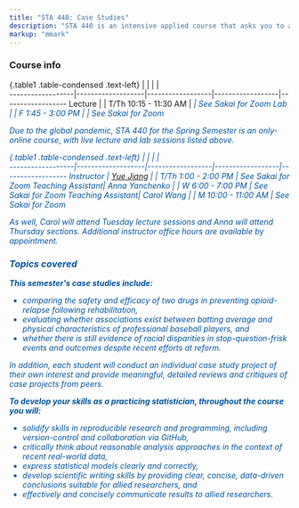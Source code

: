 ```yaml
---
title: "STA 440: Case Studies"
description: "STA 440 is an intensive applied course that asks you to analyze timely real-world data across diverse domains in a principled, data-driven way. There may be more than one reasonable approach for any given situation, and you may be introduced to new material and techniques you haven't yet seen. Along the way, you'll work with a team of peers, develop critical thinking and communication skills, develop best-practices in version-control and reproducibility, and strive to become a creative and well-rounded practicing statistician."
markup: "mmark"
---
```


### Course info 

{.table1 .table-condensed .text-left}
<span></span>     | <span></span>     | <span></span>    | <span></span>    |  <span></span>      
------------------|-------------------|------------------|------------------|------------------ 
Lecture        | <font color="#00539B"><i class="fas fa-calendar"></i></font> | T/Th 10:15 - 11:30 AM | <font color="#00539B"><i class="fas fa-university"> | See Sakai for Zoom 
Lab        | <font color="#00539B"><i class="fas fa-calendar"></i></font> | F 1:45 - 3:00 PM | <font color="#00539B"><i class="fas fa-university"> | See Sakai for Zoom 

Due to the global pandemic, STA 440 for the Spring Semester is an only-online course, with live lecture and lab sessions listed above.

{.table1 .table-condensed .text-left}
<span></span>     | <span></span>     | <span></span>    | <span></span>    |  <span></span>      
------------------|-------------------|------------------|------------------|------------------ 
Instructor        | [Yue Jiang](http://www.yue-jiang.com) | <a href="mailto:yue.jiang@duke.edu" title="email"><i class="fa fa-envelope"></i></a>  | T/Th 1:00 - 2:00 PM | See Sakai for Zoom
Teaching Assistant| Anna Yanchenko | <a href="mailto:anna.yanchenko@duke.edu" title="email"><i class="fa fa-envelope"></i></a> | W 6:00 - 7:00 PM | See Sakai for Zoom
Teaching Assistant| Carol Wang | <a href="mailto:zhuoqun.wang@duke.edu" title="email"><i class="fa fa-envelope"></i></a> | M 10:00 - 11:00 AM | See Sakai for Zoom

As well, Carol will attend Tuesday lecture sessions and Anna will attend Thursday sections. Additional instructor office hours are available by appointment.

### Topics covered

**This semester's case studies include:**

- comparing the safety and efficacy of two drugs in preventing opioid-relapse following rehabilitation,
- evaluating whether associations exist between batting average and physical characteristics of professional baseball players, and
- whether there is still evidence of racial disparities in stop-question-frisk events and outcomes despite recent efforts at reform.

In addition, each student will conduct an individual case study project of their own interest and provide meaningful, detailed reviews and critiques of case projects from peers.

**To develop your skills as a practicing statistician, throughout the course you will:**

- solidify skills in reproducible research and programming, including version-control and collaboration via GitHub,
- critically think about reasonable analysis approaches in the context of recent real-world data,
- express statistical models clearly and correctly, 
- develop scientific writing skills by providing clear, concise, data-driven 
conclusions suitable for allied researchers, and
- effectively and concisely communicate results to allied researchers.

